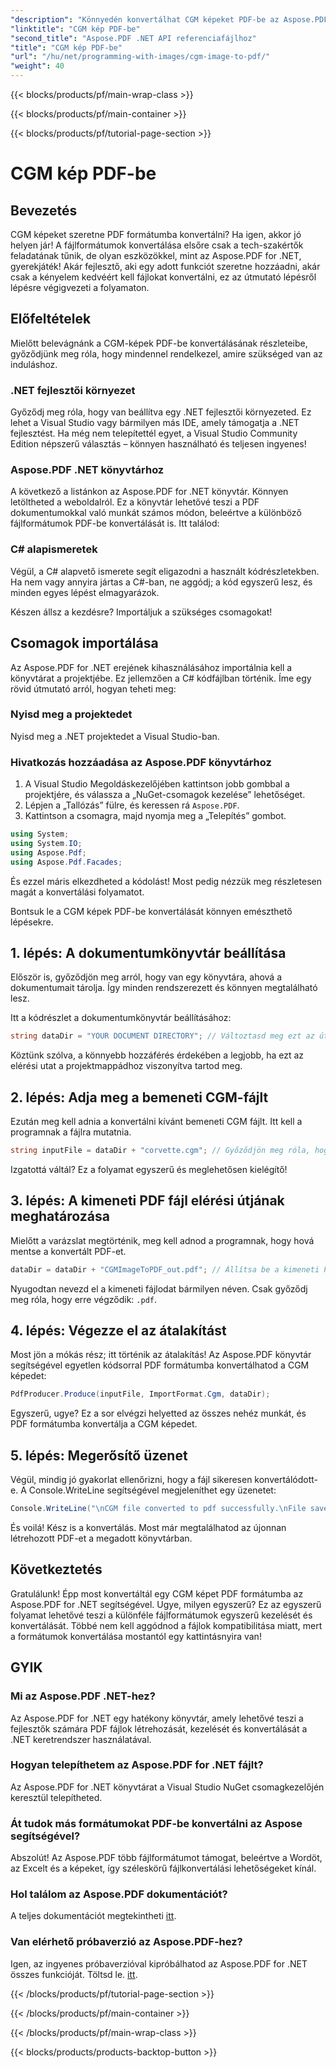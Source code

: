 ```yaml
---
"description": "Könnyedén konvertálhat CGM képeket PDF-be az Aspose.PDF for .NET segítségével. Kövesse ezt az egyszerű, lépésről lépésre szóló útmutatót, és egyszerűsítse a fájlkonvertálási folyamatot."
"linktitle": "CGM kép PDF-be"
"second_title": "Aspose.PDF .NET API referenciafájlhoz"
"title": "CGM kép PDF-be"
"url": "/hu/net/programming-with-images/cgm-image-to-pdf/"
"weight": 40
---
```


{{< blocks/products/pf/main-wrap-class >}}

{{< blocks/products/pf/main-container >}}

{{< blocks/products/pf/tutorial-page-section >}}

# CGM kép PDF-be

## Bevezetés

CGM képeket szeretne PDF formátumba konvertálni? Ha igen, akkor jó helyen jár! A fájlformátumok konvertálása elsőre csak a tech-szakértők feladatának tűnik, de olyan eszközökkel, mint az Aspose.PDF for .NET, gyerekjáték! Akár fejlesztő, aki egy adott funkciót szeretne hozzáadni, akár csak a kényelem kedvéért kell fájlokat konvertálni, ez az útmutató lépésről lépésre végigvezeti a folyamaton.

## Előfeltételek

Mielőtt belevágnánk a CGM-képek PDF-be konvertálásának részleteibe, győződjünk meg róla, hogy mindennel rendelkezel, amire szükséged van az induláshoz.

### .NET fejlesztői környezet

Győződj meg róla, hogy van beállítva egy .NET fejlesztői környezeted. Ez lehet a Visual Studio vagy bármilyen más IDE, amely támogatja a .NET fejlesztést. Ha még nem telepítettél egyet, a Visual Studio Community Edition népszerű választás – könnyen használható és teljesen ingyenes!

### Aspose.PDF .NET könyvtárhoz

A következő a listánkon az Aspose.PDF for .NET könyvtár. Könnyen letöltheted a weboldalról. Ez a könyvtár lehetővé teszi a PDF dokumentumokkal való munkát számos módon, beleértve a különböző fájlformátumok PDF-be konvertálását is. Itt találod:

### C# alapismeretek

Végül, a C# alapvető ismerete segít eligazodni a használt kódrészletekben. Ha nem vagy annyira jártas a C#-ban, ne aggódj; a kód egyszerű lesz, és minden egyes lépést elmagyarázok.

Készen állsz a kezdésre? Importáljuk a szükséges csomagokat!

## Csomagok importálása

Az Aspose.PDF for .NET erejének kihasználásához importálnia kell a könyvtárat a projektjébe. Ez jellemzően a C# kódfájlban történik. Íme egy rövid útmutató arról, hogyan teheti meg:

### Nyisd meg a projektedet

Nyisd meg a .NET projektedet a Visual Studio-ban. 

### Hivatkozás hozzáadása az Aspose.PDF könyvtárhoz

1. A Visual Studio Megoldáskezelőjében kattintson jobb gombbal a projektjére, és válassza a „NuGet-csomagok kezelése” lehetőséget.
2. Lépjen a „Tallózás” fülre, és keressen rá `Aspose.PDF`.
3. Kattintson a csomagra, majd nyomja meg a „Telepítés” gombot.

```csharp
using System;
using System.IO;
using Aspose.Pdf;
using Aspose.Pdf.Facades;
```

És ezzel máris elkezdheted a kódolást! Most pedig nézzük meg részletesen magát a konvertálási folyamatot.

Bontsuk le a CGM képek PDF-be konvertálását könnyen emészthető lépésekre.

## 1. lépés: A dokumentumkönyvtár beállítása

Először is, győződjön meg arról, hogy van egy könyvtára, ahová a dokumentumait tárolja. Így minden rendszerezett és könnyen megtalálható lesz. 

Itt a kódrészlet a dokumentumkönyvtár beállításához:

```csharp
string dataDir = "YOUR DOCUMENT DIRECTORY"; // Változtasd meg ezt az útvonalad szerint
```

Köztünk szólva, a könnyebb hozzáférés érdekében a legjobb, ha ezt az elérési utat a projektmappádhoz viszonyítva tartod meg.

## 2. lépés: Adja meg a bemeneti CGM-fájlt

Ezután meg kell adnia a konvertálni kívánt bemeneti CGM fájlt. Itt kell a programnak a fájlra mutatnia.

```csharp
string inputFile = dataDir + "corvette.cgm"; // Győződjön meg róla, hogy ez a fájl létezik a könyvtárában
```

Izgatottá váltál? Ez a folyamat egyszerű és meglehetősen kielégítő!

## 3. lépés: A kimeneti PDF fájl elérési útjának meghatározása

Mielőtt a varázslat megtörténik, meg kell adnod a programnak, hogy hová mentse a konvertált PDF-et.

```csharp
dataDir = dataDir + "CGMImageToPDF_out.pdf"; // Állítsa be a kimeneti PDF fájl nevét
```

Nyugodtan nevezd el a kimeneti fájlodat bármilyen néven. Csak győződj meg róla, hogy erre végződik: `.pdf`.

## 4. lépés: Végezze el az átalakítást

Most jön a mókás rész; itt történik az átalakítás! Az Aspose.PDF könyvtár segítségével egyetlen kódsorral PDF formátumba konvertálhatod a CGM képedet:

```csharp
PdfProducer.Produce(inputFile, ImportFormat.Cgm, dataDir);
```

Egyszerű, ugye? Ez a sor elvégzi helyetted az összes nehéz munkát, és PDF formátumba konvertálja a CGM képedet.

## 5. lépés: Megerősítő üzenet

Végül, mindig jó gyakorlat ellenőrizni, hogy a fájl sikeresen konvertálódott-e. A Console.WriteLine segítségével megjeleníthet egy üzenetet:

```csharp
Console.WriteLine("\nCGM file converted to pdf successfully.\nFile saved at " + dataDir);
```

És voilá! Kész is a konvertálás. Most már megtalálhatod az újonnan létrehozott PDF-et a megadott könyvtárban.

## Következtetés

Gratulálunk! Épp most konvertáltál egy CGM képet PDF formátumba az Aspose.PDF for .NET segítségével. Ugye, milyen egyszerű? Ez az egyszerű folyamat lehetővé teszi a különféle fájlformátumok egyszerű kezelését és konvertálását. Többé nem kell aggódnod a fájlok kompatibilitása miatt, mert a formátumok konvertálása mostantól egy kattintásnyira van!

## GYIK

### Mi az Aspose.PDF .NET-hez?  
Az Aspose.PDF for .NET egy hatékony könyvtár, amely lehetővé teszi a fejlesztők számára PDF fájlok létrehozását, kezelését és konvertálását a .NET keretrendszer használatával.

### Hogyan telepíthetem az Aspose.PDF for .NET fájlt?  
Az Aspose.PDF for .NET könyvtárat a Visual Studio NuGet csomagkezelőjén keresztül telepítheted.

### Át tudok más formátumokat PDF-be konvertálni az Aspose segítségével?  
Abszolút! Az Aspose.PDF több fájlformátumot támogat, beleértve a Wordöt, az Excelt és a képeket, így széleskörű fájlkonvertálási lehetőségeket kínál.

### Hol találom az Aspose.PDF dokumentációt?  
A teljes dokumentációt megtekintheti [itt](https://reference.aspose.com/pdf/net/).

### Van elérhető próbaverzió az Aspose.PDF-hez?  
Igen, az ingyenes próbaverzióval kipróbálhatod az Aspose.PDF for .NET összes funkcióját. Töltsd le. [itt](https://releases.aspose.com/).

{{< /blocks/products/pf/tutorial-page-section >}}

{{< /blocks/products/pf/main-container >}}

{{< /blocks/products/pf/main-wrap-class >}}

{{< blocks/products/products-backtop-button >}}